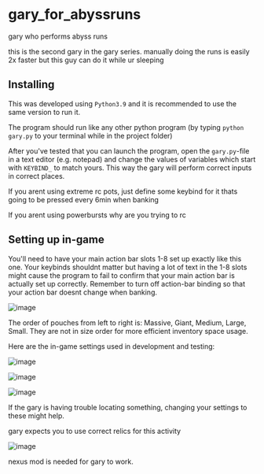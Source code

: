 # gary_for_abyssruns
gary who performs abyss runs

this is the second gary in the gary series. manually doing the runs is easily 2x faster but this guy can do it while ur sleeping

## Installing
This was developed using `Python3.9` and it is recommended to use the same version to run it.

The program should run like any other python program (by typing `python gary.py` to your terminal while in the project folder)

After you've tested that you can launch the program, open the `gary.py`-file in a text editor (e.g. notepad) and change the values of variables which start with `KEYBIND_` to match yours. This way the gary will perform correct inputs in correct places. 

If you arent using extreme rc pots, just define some keybind for it thats going to be pressed every 6min when banking

If you arent using powerbursts why are you trying to rc

## Setting up in-game
You'll need to have your main action bar slots 1-8 set up exactly like this one. Your keybinds shouldnt matter but having a lot of text in the 1-8 slots might cause the program to fail to confirm that your main action bar is actually set up correctly. Remember to turn off action-bar binding so that your action bar doesnt change when banking.

![image](https://user-images.githubusercontent.com/47183301/195995383-73a46c17-9b1a-4815-91c4-e6efc9690b36.png)

The order of pouches from left to right is: Massive, Giant, Medium, Large, Small. They are not in size order for more efficient inventory space usage.

Here are the in-game settings used in development and testing:

![image](https://user-images.githubusercontent.com/47183301/195995612-08a8abf4-a952-4aad-b789-dbf604e4d756.png)

![image](https://user-images.githubusercontent.com/47183301/195995524-46e2db97-a4d7-45ba-89c3-9e37c4151bde.png)

![image](https://user-images.githubusercontent.com/47183301/195995541-e81272cd-d180-4240-bcd3-899343c164bd.png)

If the gary is having trouble locating something, changing your settings to these might help.

gary expects you to use correct relics for this activity

![image](https://user-images.githubusercontent.com/47183301/195995935-1c399950-ea3d-4a8c-9b49-23974436367b.png)

nexus mod is needed for gary to work.

